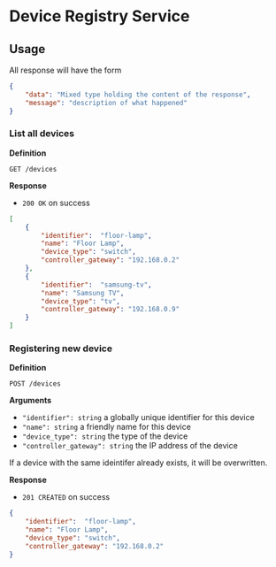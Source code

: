 # Device Registry Service

## Usage

All response will have the form

```json
{
    "data": "Mixed type holding the content of the response",
    "message": "description of what happened"
}
```

### List all devices

**Definition**

`GET /devices`

**Response**

- `200 OK` on success

```json
[
    {
        "identifier":  "floor-lamp",
        "name": "Floor Lamp",
        "device_type": "switch",
        "controller_gateway": "192.168.0.2"
    },
    {
        "identifier":  "samsung-tv",
        "name": "Samsung TV",
        "device_type": "tv",
        "controller_gateway": "192.168.0.9"
    }
]
```

### Registering new device

**Definition**

`POST /devices`

**Arguments**

- `"identifier": string` a globally unique identifier for this device
- `"name": string` a friendly name for this device
- `"device_type": string` the type of the device
- `"controller_gateway": string` the IP address of the device

If a device with the same ideintifer already exists, it will be overwritten.

**Response**

- `201 CREATED` on success

```json
{
    "identifier":  "floor-lamp",
    "name": "Floor Lamp",
    "device_type": "switch",
    "controller_gateway": "192.168.0.2"
}
```